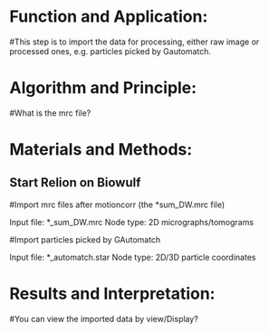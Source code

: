 # Function and Application:
#This step is to import the data for processing, either raw image or processed ones, e.g. particles picked by Gautomatch.

# Algorithm and Principle:
#What is the mrc file?

# Materials and Methods:



## Start Relion on Biowulf

#Import mrc files after motioncorr (the *sum_DW.mrc file)

Input file: *_sum_DW.mrc
Node type: 2D micrographs/tomograms

#Import particles picked by GAutomatch

Input file: *_automatch.star
Node type: 2D/3D particle coordinates

# Results and Interpretation:
#You can view the imported data by view/Display?


